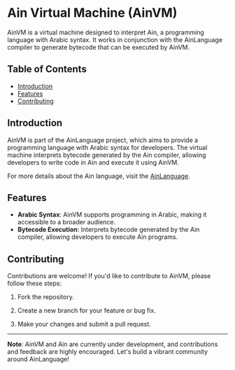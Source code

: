 # Ain Virtual Machine (AinVM)

AinVM is a virtual machine designed to interpret Ain, a programming language with Arabic syntax. It works in conjunction with the AinLanguage compiler to generate bytecode that can be executed by AinVM.

## Table of Contents

- [Introduction](#introduction)
- [Features](#features)
- [Contributing](#contributing)

## Introduction

AinVM is part of the AinLanguage project, which aims to provide a programming language with Arabic syntax for developers. The virtual machine interprets bytecode generated by the Ain compiler, allowing developers to write code in Ain and execute it using AinVM.

For more details about the Ain language, visit the [AinLanguage](https://gitlab.com/sherifnasser/AinLanguage).

## Features

- **Arabic Syntax**: AinVM supports programming in Arabic, making it accessible to a broader audience.
- **Bytecode Execution**: Interprets bytecode generated by the Ain compiler, allowing developers to execute Ain programs.

## Contributing

Contributions are welcome! If you'd like to contribute to AinVM, please follow these steps:

1. Fork the repository.

2. Create a new branch for your feature or bug fix.

3. Make your changes and submit a pull request.

---

**Note**: AinVM and Ain are currently under development, and contributions and feedback are highly encouraged. Let's build a vibrant community around AinLanguage!